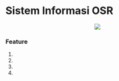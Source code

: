 # Sistem Informasi OSR

<div style="text-align:center"><img src ="http://takeupskills.com/wp-content/uploads/2017/02/asp.net-MVC.png" /></div>

### Feature
1. 
2. 
3. 
4. 